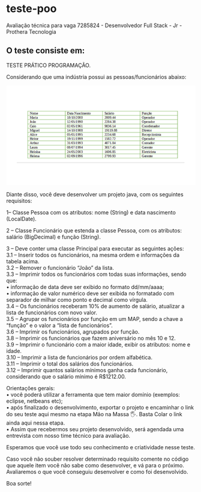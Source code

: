 # teste-poo
Avaliação técnica para vaga 7285824 - Desenvolvedor Full Stack - Jr - Prothera Tecnologia

## O teste consiste em:
TESTE PRÁTICO PROGRAMAÇÃO.

Considerando que uma indústria possui as pessoas/funcionários abaixo:

![tabela-inicial](img/custom-test.png)

Diante disso, você deve desenvolver um projeto java, com os seguintes requisitos:
 
1– Classe Pessoa com os atributos: nome (String) e data nascimento (LocalDate).

2 – Classe Funcionário que estenda a classe Pessoa, com os atributos: salário (BigDecimal) e função (String).

3 – Deve conter uma classe Principal para executar as seguintes ações:  
3.1 – Inserir todos os funcionários, na mesma ordem e informações da tabela acima.  
3.2 – Remover o funcionário “João” da lista.  
3.3 – Imprimir todos os funcionários com todas suas informações, sendo que:  
    • informação de data deve ser exibido no formato dd/mm/aaaa;  
    • informação de valor numérico deve ser exibida no formatado com separador de milhar como ponto e decimal como vírgula.  
3.4 – Os funcionários receberam 10% de aumento de salário, atualizar a lista de funcionários com novo valor.  
3.5 – Agrupar os funcionários por função em um MAP, sendo a chave a “função” e o valor a “lista de funcionários”.  
3.6 – Imprimir os funcionários, agrupados por função.  
3.8 – Imprimir os funcionários que fazem aniversário no mês 10 e 12.  
3.9 – Imprimir o funcionário com a maior idade, exibir os atributos: nome e idade.  
3.10 – Imprimir a lista de funcionários por ordem alfabética.  
3.11 – Imprimir o total dos salários dos funcionários.  
3.12 – Imprimir quantos salários mínimos ganha cada funcionário, considerando que o salário mínimo é R$1212.00.  

Orientações gerais:  
    • você poderá utilizar a ferramenta que tem maior domínio (exemplos: eclipse, netbeans etc);  
    • após finalizado o desenvolvimento, exportar o projeto e encaminhar o link do seu teste aqui mesmo na etapa Mão na Massa 🖐.
 Basta Colar o link ainda aqui nessa etapa.  
    • Assim que recebermos seu projeto desenvolvido, será agendada uma entrevista com nosso time técnico para avaliação.  
 
Esperamos que você use todo seu conhecimento e criatividade nesse teste.  

Caso você não souber resolver determinado requisito comente no código que aquele item você não sabe como desenvolver, e vá para o próximo. Avaliaremos o que você conseguiu desenvolver e como foi desenvolvido.  
 
Boa sorte!
